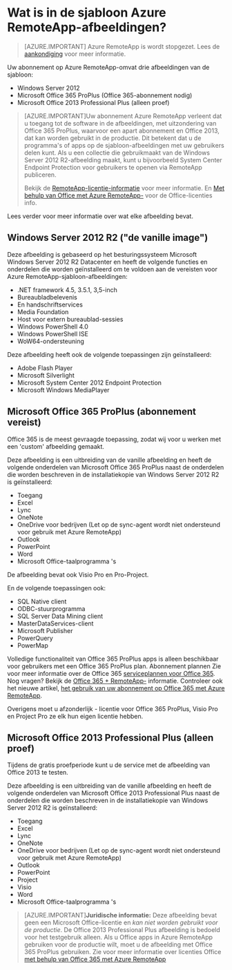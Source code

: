 <properties
    pageTitle="Wat is in de sjabloon Azure RemoteApp-afbeeldingen? | Microsoft Azure"
    description="Meer informatie over de afbeeldingen met Azure RemoteApp-sjabloon."
    services="remoteapp"
    documentationCenter=""
    authors="lizap"
    manager="mbaldwin" />

<tags
    ms.service="remoteapp"
    ms.workload="compute"
    ms.tgt_pltfrm="na"
    ms.devlang="na"
    ms.topic="get-started-article"
    ms.date="08/15/2016"
    ms.author="elizapo" />

# <a name="what-is-in-the-azure-remoteapp-template-images"></a>Wat is in de sjabloon Azure RemoteApp-afbeeldingen?

> [AZURE.IMPORTANT]
> Azure RemoteApp is wordt stopgezet. Lees de [aankondiging](https://go.microsoft.com/fwlink/?linkid=821148) voor meer informatie.

Uw abonnement op Azure RemoteApp-omvat drie afbeeldingen van de sjabloon:


- Windows Server 2012
- Microsoft Office 365 ProPlus (Office 365-abonnement nodig)
- Microsoft Office 2013 Professional Plus (alleen proef)

> [AZURE.IMPORTANT]Uw abonnement Azure RemoteApp verleent dat u toegang tot de software in de afbeeldingen, met uitzondering van Office 365 ProPlus, waarvoor een apart abonnement en Office 2013, dat kan worden gebruikt in de productie. Dit betekent dat u de programma's of apps op de sjabloon-afbeeldingen met uw gebruikers delen kunt. Als u een collectie die gebruikmaakt van de Windows Server 2012 R2-afbeelding maakt, kunt u bijvoorbeeld System Center Endpoint Protection voor gebruikers te openen via RemoteApp publiceren.
>
> Bekijk de [RemoteApp-licentie-informatie](remoteapp-licensing.md) voor meer informatie. En [Met behulp van Office met Azure RemoteApp-](remoteapp-o365.md) voor de Office-licenties info.

Lees verder voor meer informatie over wat elke afbeelding bevat.

## <a name="windows-server-2012-r2--the-vanilla-image"></a>Windows Server 2012 R2 ("de vanille image")
Deze afbeelding is gebaseerd op het besturingssysteem Microsoft Windows Server 2012 R2 Datacenter en heeft de volgende functies en onderdelen die worden geïnstalleerd om te voldoen aan de vereisten voor Azure RemoteApp-sjabloon-afbeeldingen:


- .NET framework 4.5, 3.5.1, 3,5-inch
- Bureaubladbelevenis
- En handschriftservices
- Media Foundation
- Host voor extern bureaublad-sessies
- Windows PowerShell 4.0
- Windows PowerShell ISE
- WoW64-ondersteuning

Deze afbeelding heeft ook de volgende toepassingen zijn geïnstalleerd:

- Adobe Flash Player
- Microsoft Silverlight
- Microsoft System Center 2012 Endpoint Protection
- Microsoft Windows MediaPlayer


## <a name="microsoft-office-365-proplus-subscription-required"></a>Microsoft Office 365 ProPlus (abonnement vereist)
Office 365 is de meest gevraagde toepassing, zodat wij voor u werken met een 'custom' afbeelding gemaakt.

Deze afbeelding is een uitbreiding van de vanille afbeelding en heeft de volgende onderdelen van Microsoft Office 365 ProPlus naast de onderdelen die worden beschreven in de installatiekopie van Windows Server 2012 R2 is geïnstalleerd:


- Toegang
- Excel
- Lync
- OneNote
- OneDrive voor bedrijven (Let op de sync-agent wordt niet ondersteund voor gebruik met Azure RemoteApp)
- Outlook
- PowerPoint
- Word
- Microsoft Office-taalprogramma 's

De afbeelding bevat ook Visio Pro en Pro-Project.

En de volgende toepassingen ook:

- SQL Native client
- ODBC-stuurprogramma
- SQL Server Data Mining client
- MasterDataServices-client
- Microsoft Publisher
- PowerQuery
- PowerMap


Volledige functionaliteit van Office 365 ProPlus apps is alleen beschikbaar voor gebruikers met een Office 365 ProPlus plan. Abonnement plannen Zie voor meer informatie over de Office 365 [serviceplannen voor Office 365](http://technet.microsoft.com/library/office-365-plan-options.aspx). Nog vragen? Bekijk de [Office 365 + RemoteApp-](remoteapp-o365.md) informatie. Controleer ook het nieuwe artikel, [het gebruik van uw abonnement op Office 365 met Azure RemoteApp](remoteapp-officesubscription.md).

Overigens moet u afzonderlijk - licentie voor Office 365 ProPlus, Visio Pro en Project Pro ze elk hun eigen licentie hebben.

## <a name="microsoft-office-2013-professional-plus-trial-only"></a>Microsoft Office 2013 Professional Plus (alleen proef)
Tijdens de gratis proefperiode kunt u de service met de afbeelding van Office 2013 te testen.

Deze afbeelding is een uitbreiding van de vanille afbeelding en heeft de volgende onderdelen van Microsoft Office 2013 Professional Plus naast de onderdelen die worden beschreven in de installatiekopie van Windows Server 2012 R2 is geïnstalleerd:


- Toegang
- Excel
- Lync
- OneNote
- OneDrive voor bedrijven (Let op de sync-agent wordt niet ondersteund voor gebruik met Azure RemoteApp)
- Outlook
- PowerPoint
- Project
- Visio
- Word
- Microsoft Office-taalprogramma 's

> [AZURE.IMPORTANT]**Juridische informatie:** Deze afbeelding bevat geen een Microsoft Office-licentie en *kan niet worden gebruikt voor de productie*. De Office 2013 Professional Plus afbeelding is bedoeld voor het testgebruik alleen. Als u Office apps in Azure RemoteApp gebruiken voor de productie wilt, moet u de afbeelding met Office 365 ProPlus gebruiken. Zie voor meer informatie over licenties Office [met behulp van Office 365 met Azure RemoteApp](remoteapp-o365.md)
